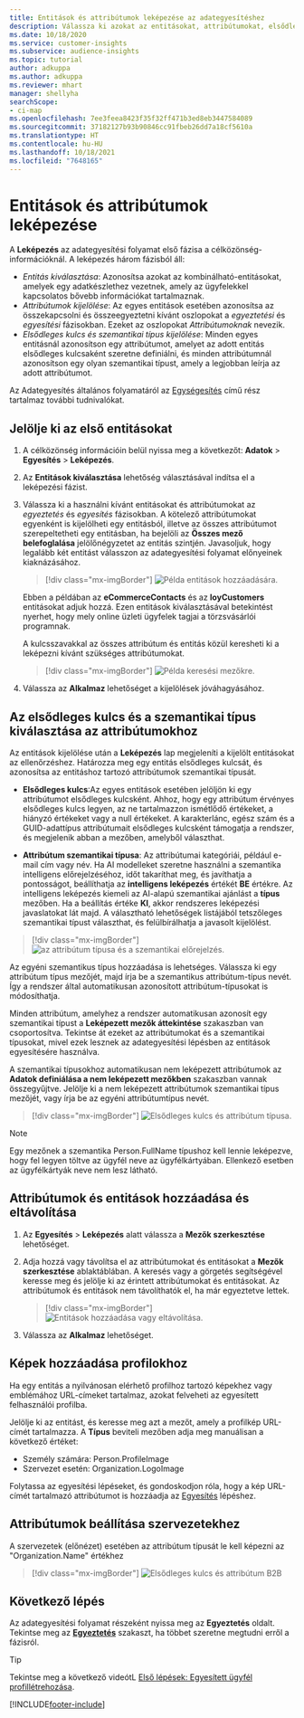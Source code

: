 ```yaml
---
title: Entitások és attribútumok leképezése az adategyesítéshez
description: Válassza ki azokat az entitásokat, attribútumokat, elsődleges kulcsokat és szemantikus típusokat, amelyek az adatokat az egységes ügyfélprofilhoz leképezik.
ms.date: 10/18/2020
ms.service: customer-insights
ms.subservice: audience-insights
ms.topic: tutorial
author: adkuppa
ms.author: adkuppa
ms.reviewer: mhart
manager: shellyha
searchScope:
- ci-map
ms.openlocfilehash: 7ee3feea8423f35f32ff471b3ed8eb3447584089
ms.sourcegitcommit: 37182127b93b90846cc91fbeb26dd7a18cf5610a
ms.translationtype: HT
ms.contentlocale: hu-HU
ms.lasthandoff: 10/18/2021
ms.locfileid: "7648165"
---
```

# <a name="map-entities-and-attributes"></a>Entitások és attribútumok leképezése

A **Leképezés** az adategyesítési folyamat első fázisa a célközönség-információknál. A leképezés három fázisból áll:

- *Entitás kiválasztása*: Azonosítsa azokat az kombinálható-entitásokat, amelyek egy adatkészlethez vezetnek, amely az ügyfelekkel kapcsolatos bővebb információkat tartalmaznak.
- *Attribútumok kijelölése*: Az egyes entitások esetében azonosítsa az összekapcsolni és összeegyeztetni kívánt oszlopokat a *egyeztetési* és *egyesítési* fázisokban. Ezeket az oszlopokat *Attribútumoknak* nevezik.
- *Elsődleges kulcs és szemantikai típus kijelölése*: Minden egyes entitásnál azonosítson egy attribútumot, amelyet az adott entitás elsődleges kulcsaként szeretne definiálni, és minden attribútumnál azonosítson egy olyan szemantikai típust, amely a legjobban leírja az adott attribútumot.

Az Adategyesítés általános folyamatáról az [Egységesítés](data-unification.md) című rész tartalmaz további tudnivalókat.

## <a name="select-the-first-entities"></a>Jelölje ki az első entitásokat

1. A célközönség információin belül nyissa meg a következőt: **Adatok** > **Egyesítés** > **Leképezés**.

2. Az **Entitások kiválasztása** lehetőség választásával indítsa el a leképezési fázist.

3. Válassza ki a használni kívánt entitásokat és attribútumokat az *egyeztetés* és *egyesítés* fázisokban. A kötelező attribútumokat egyenként is kijelölheti egy entitásból, illetve az összes attribútumot szerepeltetheti egy entitásban, ha bejelöli az **Összes mező belefoglalása** jelölőnégyzetet az entitás szintjén. Javasoljuk, hogy legalább két entitást válasszon az adategyesítési folyamat előnyeinek kiaknázásához.

   > [!div class="mx-imgBorder"]
   > ![Példa entitások hozzáadására.](media/data-manager-configure-map-add-entities-example.png "Példa entitások hozzáadására")

   Ebben a példában az **eCommerceContacts** és az **loyCustomers** entitásokat adjuk hozzá. Ezen entitások kiválasztásával betekintést nyerhet, hogy mely online üzleti ügyfelek tagjai a törzsvásárlói programnak.
   
   A kulcsszavakkal az összes attribútum és entitás közül keresheti ki a leképezni kívánt szükséges attribútumokat.
   
     > [!div class="mx-imgBorder"]
   > ![Példa keresési mezőkre.](media/data-manager-configure-map-search-fields-example.png "Példa keresési mezőkre")

4. Válassza az **Alkalmaz** lehetőséget a kijelölések jóváhagyásához.

## <a name="select-primary-key-and-semantic-type-for-attributes"></a>Az elsődleges kulcs és a szemantikai típus kiválasztása az attribútumokhoz

Az entitások kijelölése után a **Leképezés** lap megjeleníti a kijelölt entitásokat az ellenőrzéshez. Határozza meg egy entitás elsődleges kulcsát, és azonosítsa az entitáshoz tartozó attribútumok szemantikai típusát.

- **Elsődleges kulcs**:Az egyes entitások esetében jelöljön ki egy attribútumot elsődleges kulcsként. Ahhoz, hogy egy attribútum érvényes elsődleges kulcs legyen, az ne tartalmazzon ismétlődő értékeket, a hiányzó értékeket vagy a null értékeket. A karakterlánc, egész szám és a GUID-adattípus attribútumait elsődleges kulcsként támogatja a rendszer, és megjelenik abban a mezőben, amelyből választhat.

- **Attribútum szemantikai típusa**: Az attribútumai kategóriái, például e-mail cím vagy név. Ha AI modelleket szeretne használni a szemantika intelligens előrejelzéséhoz, időt takaríthat meg, és javíthatja a pontosságot, beállíthatja az **intelligens leképezés** értékét **BE** értékre. Az intelligens leképezés kiemeli az AI-alapú szemantikai ajánlást a **típus** mezőben. Ha a beállítás értéke **KI**, akkor rendszeres leképezési javaslatokat lát majd. A választható lehetőségek listájából tetszőleges szemantikai típust választhat, és felülbírálhatja a javasolt kijelölést.

> [!div class="mx-imgBorder"]
> ![az attribútum típusa és a szemantikai előrejelzés.](media/data-manager-configure-map-add-attributes-semantic-prediction.png "Az attribútum típusa és a szemantikai előrejelzés")

Az egyéni szemantikus típus hozzáadása is lehetséges. Válassza ki egy attribútum típus mezőjét, majd írja be a szemantikus attribútum-típus nevét. Így a rendszer által automatikusan azonosított attribútum-típusokat is módosíthatja.

Minden attribútum, amelyhez a rendszer automatikusan azonosít egy szemantikai típust a **Leképezett mezők áttekintése** szakaszban van csoportosítva. Tekintse át ezeket az attribútumokat és a szemantikai típusokat, mivel ezek lesznek az adategyesítési lépésben az entitások egyesítésére használva.

A szemantikai típusokhoz automatikusan nem leképezett attribútumok az **Adatok definiálása a nem leképezett mezőkben** szakaszban vannak összegyűjtve. Jelölje ki a nem leképezett attribútumok szemantikai típus mezőjét, vagy írja be az egyéni attribútumtípus nevét.

> [!div class="mx-imgBorder"]
> ![Elsődleges kulcs és attribútum típusa.](media/data-manager-configure-map-add-attributes.png "Elsődleges kulcs és attribútum típusa")

> [!NOTE]
> Egy mezőnek a szemantika Person.FullName típushoz kell lennie leképezve, hogy fel legyen töltve az ügyfél neve az ügyfélkártyában. Ellenkező esetben az ügyfélkártyák neve nem lesz látható. 

## <a name="add-and-remove-attributes-and-entities"></a>Attribútumok és entitások hozzáadása és eltávolítása

1. Az **Egyesítés** > **Leképezés** alatt válassza a **Mezők szerkesztése** lehetőséget.

2. Adja hozzá vagy távolítsa el az attribútumokat és entitásokat a **Mezők szerkesztése** ablaktáblában. A keresés vagy a görgetés segítségével keresse meg és jelölje ki az érintett attribútumokat és entitásokat. Az attribútumok és entitások nem távolíthatók el, ha már egyeztetve lettek.

   > [!div class="mx-imgBorder"]
   > ![Entitások hozzáadása vagy eltávolítása.](media/configure-data-map-edit.png "Entitások hozzáadása vagy eltávolítása")

3. Válassza az **Alkalmaz** lehetőséget.

## <a name="add-images-to-profiles"></a>Képek hozzáadása profilokhoz

Ha egy entitás a nyilvánosan elérhető profilhoz tartozó képekhez vagy emblémához URL-címeket tartalmaz, azokat felveheti az egyesített felhasználói profilba.

Jelölje ki az entitást, és keresse meg azt a mezőt, amely a profilkép URL-címét tartalmazza. A **Típus** beviteli mezőben adja meg manuálisan a következő értéket: 
- Személy számára: Person.ProfileImage
- Szervezet esetén: Organization.LogoImage

Folytassa az egyesítési lépéseket, és gondoskodjon róla, hogy a kép URL-címét tartalmazó attribútumot is hozzáadja az [Egyesítés](merge-entities.md) lépéshez.

## <a name="set-attributes-for-organizations"></a>Attribútumok beállítása szervezetekhez

A szervezetek (előnézet) esetében az attribútum típusát le kell képezni az "Organization.Name" értékhez
> [!div class="mx-imgBorder"]
> ![Elsődleges kulcs és attribútum B2B](media/configure-data-map-edit-b2b.png "Elsődleges kulcs és attribútum B2B")

## <a name="next-step"></a>Következő lépés

Az adategyesítési folyamat részeként nyissa meg az **Egyeztetés** oldalt. Tekintse meg az [**Egyeztetés**](match-entities.md) szakaszt, ha többet szeretne megtudni erről a fázisról.

> [!TIP]
> Tekintse meg a következő videótL [Első lépések: Egyesített ügyfél profillétrehozása](https://youtu.be/oBfGEhucAxs).


[!INCLUDE[footer-include](../includes/footer-banner.md)]